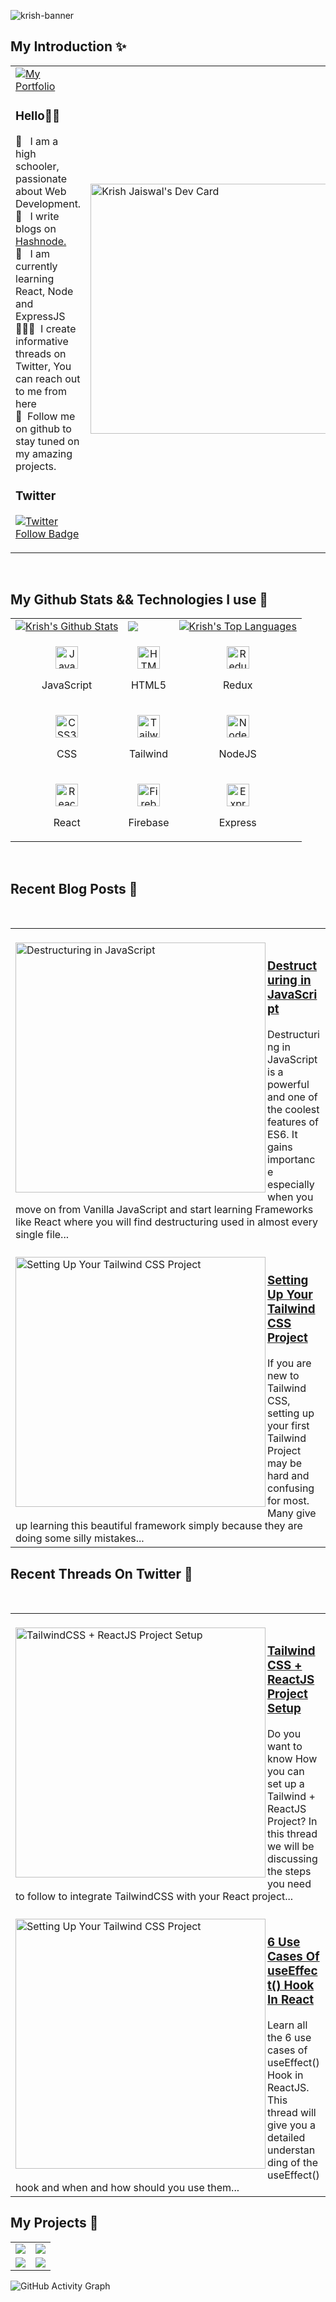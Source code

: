 ![krish-banner](https://user-images.githubusercontent.com/114345816/232287628-c6c967e2-4aae-465e-9509-8b29186f58a9.jpeg)


## My Introduction ✨
<table>
  <tr>
    <td valign="center">
      <a href="https://linkfree.eddiehub.io/KrishJ4856">
        <img src="https://img.shields.io/badge/my_portfolio-000?style=for-the-badge&logo=ko-fi&logoColor=white" alt="My Portfolio"/></a>
      <p>
        <h3>Hello👋🏾</h3>
        👀 &nbsp; I am a high schooler, passionate about Web Development.
        <br/>
     🚀 &nbsp; I write blogs on <a href="https://krishwebdev.hashnode.dev/">Hashnode.</a>
        <br/>
        🙂 &nbsp; I am currently learning React, Node and ExpressJS
        <br/>
        🧑🏽‍💻 &nbsp;I create informative threads on Twitter, You can reach out to me from here
        <br />
        💙 &nbsp;Follow me on github to stay tuned on my amazing projects.
        <br />
        <h3>Twitter</h3>
        <a href="https://twitter.com/Krish4856">
          <img src="https://img.shields.io/twitter/follow/KrishJ4856?color=0F182A&logo=twitter&style=for-the-badge" alt="Twitter Follow Badge"/></a>
       </p>
    </td>
    <td>
      <a href="https://app.daily.dev/KrishJ999"><img src="https://api.daily.dev/devcards/b30e1d5e64d8419b96b475e2996ef0e5.png?r=ao8" width="400" alt="Krish Jaiswal's Dev Card"/></a>
    </td>
  </tr>
 </table> <br/>

## My Github Stats && Technologies I use 👀
<table>
  <tr>
    <td>
      <a href="https://github.com/KrishJ4856"><img alt="Krish's Github Stats" src="https://github-readme-stats.vercel.app/api?username=KrishJ4856&show_icons=true&count_private=true&theme=react&hide_border=true&bg_color=1d2a3a" /></a>
    </td>
    <td>
      <a href="http://www.github.com/KrishJ4856"><img src="https://github-readme-streak-stats.herokuapp.com/?user=KrishJ4856&stroke=ffffff&background=1d2a3a&ring=5BCDEC&fire=5BCDEC&currStreakNum=ffffff&currStreakLabel=5BCDEC&sideNums=ffffff&sideLabels=ffffff&dates=ffffff&hide_border=true" /></a>
    </td>
    <td>
      <a href="https://github.com/KrishJ4856"><img alt="Krish's Top Languages" src="https://github-readme-stats.vercel.app/api/top-langs/?username=KrishJ4856&langs_count=8&count_private=true&layout=compact&theme=react&hide_border=true&bg_color=1d2a3a"/></a>
    </td>
  </tr>
  <tr>
    <td>
      <p align="center">
        <a href="https://developer.mozilla.org/en-US/docs/Web/JavaScript" target="_blank" rel="noreferrer">
          <img src="https://raw.githubusercontent.com/danielcranney/readme-generator/main/public/icons/skills/javascript-colored.svg" width="36" height="36" alt="JavaScript" />
        </a>
        <p align="center">JavaScript</p>
      </p>
    </td>
    <td>
      <p align="center">
        <a href="https://developer.mozilla.org/en-US/docs/Glossary/HTML5" target="_blank" rel="noreferrer">
          <img src="https://raw.githubusercontent.com/danielcranney/readme-generator/main/public/icons/skills/html5-colored.svg" width="36" height="36" alt="HTML5" />
        </a>
        <p align="center">HTML5</p>
      </p>
    </td>
    <td>
      <p align="center">
        <a href="https://redux.js.org/" target="_blank" rel="noreferrer">
          <img src="https://raw.githubusercontent.com/danielcranney/readme-generator/main/public/icons/skills/redux-colored.svg" width="36" height="36" alt="Redux" />
      </a>
        <p align="center">Redux</p>
      </p>
    </td>
  </tr>
  <tr>
    <td>
      <p align="center">
        <a href="https://www.w3.org/TR/CSS/#css" target="_blank" rel="noreferrer">
          <img src="https://raw.githubusercontent.com/danielcranney/readme-generator/main/public/icons/skills/css3-colored.svg" width="36" height="36" alt="CSS3" />
      </a>
        <p align="center">CSS</p>
      </p>
    </td>
    <td>      
      <p align="center">
        <a href="https://tailwindcss.com/" target="_blank" rel="noreferrer">
          <img src="https://raw.githubusercontent.com/danielcranney/readme-generator/main/public/icons/skills/tailwindcss-colored.svg" width="36" height="36" alt="TailwindCSS" />
        </a>
        <p align="center">Tailwind</p>
      </p>
    </td>
    <td>            
      <p align="center">
        <a href="https://nodejs.org/en/" target="_blank" rel="noreferrer">
        <img src="https://raw.githubusercontent.com/danielcranney/readme-generator/main/public/icons/skills/nodejs-colored.svg" width="36" height="36" alt="NodeJS" />
      </a>
        <p align="center">NodeJS</p>
      </p>
    </td>
  </tr>
  <tr>
    <td>
      <p align="center">
        <a href="https://reactjs.org/" target="_blank" rel="noreferrer">
          <img src="https://raw.githubusercontent.com/danielcranney/readme-generator/main/public/icons/skills/react-colored.svg" width="36" height="36" alt="React" />
        </a>
        <p align="center">React</p>
      </p>
    </td>
    <td>
      <p align="center">
          <a href="https://firebase.google.com/" target="_blank" rel="noreferrer">
          <img src="https://raw.githubusercontent.com/danielcranney/readme-generator/main/public/icons/skills/firebase-colored.svg" width="36" height="36" alt="Firebase" />
          </a>
        <p align="center">Firebase</p>
      </p>      
    </td>
    <td>
      <p align="center">
          <a href="https://expressjs.com/" target="_blank" rel="noreferrer">
          <img src="https://github.com/danielcranney/profileme-dev/blob/main/public/icons/skills/express-colored.svg" width="36" height="36" alt="Express" />
          </a>
        <p align="center">Express</p>
      </p>      
    </td>
  </tr>
</table> <br/>

## Recent Blog Posts 📝
<table>
<tr>
<td>
<br/>
<a href="https://krishwebdev.hashnode.dev/destructuring-in-javascript" title="Destructuring in JavaScript"><img src="https://cdn.hashnode.com/res/hashnode/image/upload/v1672768024356/2e069585-a765-482d-99db-07a75beec444.jpeg?w=1600&h=840&fit=crop&crop=entropy&auto=compress,format&format=webp" alt="Destructuring in JavaScript" width="400px" align="left" /></a>
<a href="https://krishwebdev.hashnode.dev/destructuring-in-javascript" title="Destructuring in JavaScript"><h3>Destructuring in JavaScript</h3></a>
Destructuring in JavaScript is a powerful and one of the coolest features of ES6. It gains importance especially when you move on from Vanilla JavaScript and start learning Frameworks like React where you will find destructuring used in almost every single file...
<br/>
</td>
</tr>
<br/>
<tr>
<td>
<br/>
<a href="https://krishwebdev.hashnode.dev/setting-up-your-tailwind-css-project" title="Setting Up Your Tailwind CSS Project"><img src="https://cdn.hashnode.com/res/hashnode/image/upload/v1672040492664/4a281667-a089-4afa-9ed4-32edcc314f73.png?w=1600&h=840&fit=crop&crop=entropy&auto=compress,format&format=webp" alt="Setting Up Your Tailwind CSS Project" width="400px" align="left" /></a>
<a href="https://krishwebdev.hashnode.dev/setting-up-your-tailwind-css-project" title="Setting Up Your Tailwind CSS Project"><h3>Setting Up Your Tailwind CSS Project</h3></a>
 If you are new to Tailwind CSS, setting up your first Tailwind Project may be hard and confusing for most. Many give up learning this beautiful framework simply because they are doing some silly mistakes...
<br/>
</td>
</tr>
</table>

## Recent Threads On Twitter 🧵
<table>
<tr>
<td>
<br/>
<a href="https://twitter.com/Krish4856/status/1616517509368406017?s=20&t=qdmQvsqA4qcffSVKCp4zDA" title="TailwindCSS + ReactJS Project Setup"><img src="https://pbs.twimg.com/media/Fm7aM-daAAIcKpO?format=jpg&name=small" alt="TailwindCSS + ReactJS Project Setup" width="400px" align="left" /></a>
<a href="https://twitter.com/Krish4856/status/1616517509368406017?s=20&t=qdmQvsqA4qcffSVKCp4zDA" title="TailwindCSS + ReactJS Project Setup"><h3>TailwindCSS + ReactJS Project Setup</h3></a>
Do you want to know How you can set up a Tailwind + ReactJS Project?
In this thread we will be discussing the steps you need to follow to integrate TailwindCSS with your React project...
<br/>
</td>
</tr>
<br/>
<tr>
<td>
<br/>
<a href="https://twitter.com/Krish4856/status/1611330756684689409?s=20&t=qdmQvsqA4qcffSVKCp4zDA" title="6 Use Cases Of useEffect() Hook In React"><img src="https://pbs.twimg.com/media/FlyX8TKagAMSdBt?format=jpg&name=900x900" alt="Setting Up Your Tailwind CSS Project" width="400px" align="left" /></a>
<a href="https://twitter.com/Krish4856/status/1611330756684689409?s=20&t=qdmQvsqA4qcffSVKCp4zDA"><h3>6 Use Cases Of useEffect() Hook In React</h3></a>
Learn all the 6 use cases of useEffect() Hook in ReactJS. This thread will give you a detailed understanding of the useEffect() hook and when and how should you use them...
<br/> 
</td>
</tr>
</table>

## My Projects 🤩
<table>
  <tr>
    <td>
      <a href="https://github.com/KrishJ4856/Rock-Paper-Scissors-App"><img src="https://github-readme-stats.vercel.app/api/pin/?username=KrishJ4856&repo=Rock-Paper-Scissors-App" /></a>
    </td>
    <td>
      <a href="https://github.com/KrishJ4856/Case-Converter-App"><img src="https://github-readme-stats.vercel.app/api/pin/?username=KrishJ4856&&repo=Case-Converter-App" /></a>
    </td>
   </tr>
 <tr>
   <td>
      <a href="https://github.com/KrishJ4856/QR-Code-Generator"><img src="https://github-readme-stats.vercel.app/api/pin/?username=KrishJ4856&&repo=QR-Code-Generator" /></a>
    </td>
   <td>
      <a href="https://github.com/KrishJ4856/Calculator-App"><img src="https://github-readme-stats.vercel.app/api/pin/?username=KrishJ4856&&repo=Calculator-App" /></a>
    </td>
  </tr>
</table>

![GitHub Activity Graph](https://activity-graph.herokuapp.com/graph?username=KrishJ4856&bg_color=1d2a3a&color=5BCDEC&line=5BCDEC&point=FFFFFF&hide_border=true)
